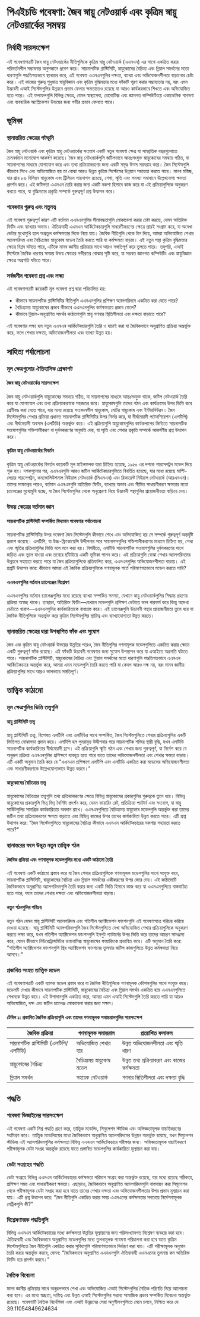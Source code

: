 # পিএইচডি গবেষণা: জৈব স্নায়ু নেটওয়ার্ক এবং কৃত্রিম স্নায়ু নেটওয়ার্কের সমন্বয়

## নির্বাহী সারসংক্ষেপ

এই গবেষণাপত্রটি জৈব স্নায়ু নেটওয়ার্কের নীতিগুলিকে কৃত্রিম স্নায়ু নেটওয়ার্ক (এএনএন) এর সাথে একত্রিত করার পরিবর্তনশীল সম্ভাবনার অনুসন্ধানে প্রবেশ করে। সায়নাপটিক প্লাস্টিসিটি, স্নায়ুকোষের বৈচিত্র্য এবং গ্লিয়াল সমর্থনের মতো ধারণাগুলি পদ্ধতিগতভাবে স্থানান্তর করে, এই গবেষণা এএনএনগুলির দক্ষতা, ব্যাখ্যা এবং অভিযোজনশীলতা বাড়ানোর চেষ্টা করে। এই কাজের গুরুত্ব শুধুমাত্র স্নায়ুবিজ্ঞান এবং কৃত্রিম বুদ্ধিমত্তার মধ্যে ফাঁকটি পূরণ করার সম্ভাব্যতায় নয়, বরং এমন উদ্ভাবনী এআই সিস্টেমগুলির উন্নয়নে প্রভাব ফেলার ক্ষমতাতেও রয়েছে যা আরও কার্যকরভাবে শিখতে এবং অভিযোজিত হতে পারে। এই ফলাফলগুলি বিভিন্ন ক্ষেত্রে, যেমন স্বাস্থ্যসেবা, রোবোটিক্স এবং জ্ঞানগত কম্পিউটিংয়ে একাডেমিক গবেষণা এবং ব্যবহারিক অ্যাপ্লিকেশন উভয়ের জন্য গভীর প্রভাব ফেলতে পারে।

## ভূমিকা

### স্থানান্তরিত ক্ষেত্রের পটভূমি

জৈব স্নায়ু নেটওয়ার্ক এবং কৃত্রিম স্নায়ু নেটওয়ার্কের সংযোগ একটি নতুন গবেষণা ক্ষেত্র যা সাম্প্রতিক বছরগুলোতে ক্রমবর্ধমান মনোযোগ আকর্ষণ করেছে। জৈব স্নায়ু নেটওয়ার্কগুলি জটিলভাবে আন্তঃসংযুক্ত স্নায়ুকোষের সমন্বয়ে গঠিত, যা সায়নাপসের মাধ্যমে যোগাযোগ করে এবং তথ্য প্রক্রিয়াকরণের জন্য একটি সমৃদ্ধ উত্স সরবরাহ করে। জৈব সিস্টেমগুলি কীভাবে শিখে এবং অভিযোজিত হয় তা বোঝা আরও উন্নত কৃত্রিম সিস্টেমের উন্নয়নে সহায়তা করতে পারে। মানব মস্তিষ্ক, যার প্রায় ৮৬ বিলিয়ন স্নায়ুকোষ এবং ট্রিলিয়ন সায়নাপস রয়েছে, শেখা, স্মৃতি এবং সমস্যা সমাধানে উল্লেখযোগ্য ক্ষমতা প্রদর্শন করে। এই জটিলতা এএনএন তৈরি করার জন্য একটি নকশা হিসাবে কাজ করে যা এই প্রক্রিয়াগুলিকে অনুকরণ করতে পারে, যা বুদ্ধিমত্তার প্রকৃতি সম্পর্কে গুরুত্বপূর্ণ প্রশ্ন উত্থাপন করে।

### গবেষণার গুরুত্ব এবং নতুনত্ব

এই গবেষণা গুরুত্বপূর্ণ কারণ এটি বর্তমান এএনএনগুলির সীমাবদ্ধতাগুলি মোকাবেলা করার চেষ্টা করছে, যেমন অতিরিক্ত ফিটিং এবং ব্যাখ্যার অভাব। ঐতিহ্যবাহী এএনএন আর্কিটেকচারগুলি সাধারণীকরণের ক্ষেত্রে প্রায়ই সংগ্রাম করে, যা অদেখা ডেটার মুখোমুখি হলে অপ্রতুল কর্মক্ষমতার দিকে নিয়ে যায়। জৈবিক নীতিগুলি থেকে টান দিয়ে, আমরা অভিযোজিত শেখার অ্যালগরিদম এবং বৈচিত্র্যময় স্নায়ুকোষ মডেল তৈরি করতে পারি যা কর্মক্ষমতা বাড়ায়। এই নতুন পন্থা কৃত্রিম বুদ্ধিমত্তার ক্ষেত্রে বিপ্লব ঘটাতে পারে, এটিকে মানব জ্ঞানীয় প্রক্রিয়ার সাথে আরও সঙ্গতিপূর্ণ করে তুলতে পারে। তদুপরি, এআই সিস্টেমে জৈবিক ধারণার সমন্বয় উভয় ক্ষেত্রের গভীরতর বোঝার সৃষ্টি করে, যা সম্ভবত জ্ঞানগত কম্পিউটিং এবং স্নায়ুবিজ্ঞান ক্ষেত্রে অগ্রগতি ঘটাতে পারে।

### সর্বজনীন গবেষণা প্রশ্ন এবং লক্ষ্য

এই গবেষণাপত্রটি কয়েকটি মূল গবেষণা প্রশ্ন দ্বারা পরিচালিত হয়:

- কীভাবে সায়নাপটিক প্লাস্টিসিটির নীতিগুলি এএনএনগুলির প্রশিক্ষণ অ্যালগরিদমে একত্রিত করা যেতে পারে?
- বৈচিত্র্যময় স্নায়ুকোষের প্রভাব কীভাবে এএনএনগুলির কর্মক্ষমতায় প্রভাব ফেলে?
- কীভাবে গ্লিয়াল-অনুপ্রাণিত সমর্থন কাঠামোগুলি স্নায়ু গণনার স্থিতিশীলতা এবং দক্ষতা বাড়াতে পারে?

এই গবেষণার লক্ষ্য হল নতুন এএনএন আর্কিটেকচারগুলি তৈরি ও যাচাই করা যা জৈবিকভাবে অনুপ্রাণিত প্রক্রিয়া অন্তর্ভুক্ত করে, ফলে শেখার দক্ষতা, অভিযোজনশীলতা এবং ব্যাখ্যা উন্নত হয়।

## সাহিত্য পর্যালোচনা

### মূল ক্ষেত্রগুলোর ঐতিহাসিক প্রেক্ষাপট

#### জৈব স্নায়ু নেটওয়ার্কের সারসংক্ষেপ

জৈব স্নায়ু নেটওয়ার্কগুলি স্নায়ুকোষের সমন্বয়ে গঠিত, যা সায়নাপসের মাধ্যমে আন্তঃসংযুক্ত থাকে, জটিল নেটওয়ার্ক তৈরি করে যা যোগাযোগ এবং তথ্য প্রক্রিয়াকরণকে সহজতর করে। স্নায়ুকোষগুলি তাদের গঠন এবং কার্যক্রমের উপর ভিত্তি করে শ্রেণীবদ্ধ করা যেতে পারে, যার মধ্যে রয়েছে সংবেদনশীল স্নায়ুকোষ, মোটর স্নায়ুকোষ এবং ইন্টারনিউরন। জৈব সিস্টেমগুলির শেখার প্রক্রিয়া প্রধানত সায়নাপটিক প্লাস্টিসিটির উপর নির্ভর করে, যা দীর্ঘমেয়াদী পটেনশিয়েশন (এলটিপি) এবং দীর্ঘমেয়াদী অবসাদ (এলটিডি) অন্তর্ভুক্ত করে। এই প্রক্রিয়াগুলি স্নায়ুকোষগুলির কার্যকলাপের ভিত্তিতে সায়নাপটিক সংযোগগুলির শক্তিশালীকরণ বা দুর্বলকরণের অনুমতি দেয়, যা স্মৃতি এবং শেখার প্রকৃতি সম্পর্কে আকর্ষণীয় প্রশ্ন উত্থাপন করে।

#### কৃত্রিম স্নায়ু নেটওয়ার্কের বিবর্তন

কৃত্রিম স্নায়ু নেটওয়ার্কের বিবর্তন কয়েকটি মূল মাইলফলক দ্বারা চিহ্নিত হয়েছে, ১৯৫০ এর দশকে পারসেপট্রন মডেল দিয়ে শুরু হয়। দশকগুলোর পর, এএনএনগুলি আরও জটিল আর্কিটেকচারগুলিতে বিবর্তিত হয়েছে, যার মধ্যে রয়েছে মাল্টি-লেয়ার পারসেপট্রন, কনভোলিউশনাল নিউরাল নেটওয়ার্ক (সিএনএন) এবং রিকারেন্ট নিউরাল নেটওয়ার্ক (আরএনএন)। তাদের সাফল্যের পরেও, বর্তমান এএনএনগুলি অতিরিক্ত ফিটিং, ব্যাখ্যার অভাব এবং সীমিত সাধারণীকরণ ক্ষমতার মতো চ্যালেঞ্জের মুখোমুখি হচ্ছে, যা জৈব সিস্টেমগুলির থেকে অনুপ্রেরণা নিয়ে উদ্ভাবনী পন্থাগুলির প্রয়োজনীয়তা বাড়িয়ে দেয়।

### উভয় ক্ষেত্রের বর্তমান জ্ঞান

#### সায়নাপটিক প্লাস্টিসিটি সম্পর্কিত বিদ্যমান গবেষণার পর্যালোচনা

সায়নাপটিক প্লাস্টিসিটির উপর গবেষণা জৈব সিস্টেমগুলি কীভাবে শেখে এবং অভিযোজিত হয় সে সম্পর্কে গুরুত্বপূর্ণ অন্তর্দৃষ্টি প্রকাশ করেছে। এলটিপি, যা উচ্চ-ফ্রিকোয়েন্সি উদ্দীপনার পরে সায়নাপসগুলির শক্তিশালীকরণের মাধ্যমে চিহ্নিত হয়, শেখা এবং স্মৃতির প্রক্রিয়াগুলির ভিত্তি বলে মনে করা হয়। বিপরীতে, এলটিডি সায়নাপটিক সংযোগগুলির দুর্বলকরণের সাথে জড়িত এবং ভুলে যাওয়া এবং তথ্যের ছাঁটাইয়ে একটি ভূমিকা পালন করে। এই প্রক্রিয়াগুলি বোঝা শেখার অ্যালগরিদমের উন্নয়নে সহায়তা করতে পারে যা জৈব প্রক্রিয়াগুলিকে প্রতিফলিত করে, এএনএনগুলির অভিযোজনশীলতা বাড়ায়। এই প্রশ্নটি উত্থাপন করে: কীভাবে আমরা এই জৈবিক প্রক্রিয়াগুলিকে গণনামূলক শর্তে পরিমাণগতভাবে মডেল করতে পারি?

#### এএনএনগুলির বর্তমান চ্যালেঞ্জের বিশ্লেষণ

এএনএনগুলির বর্তমান চ্যালেঞ্জগুলির মধ্যে রয়েছে ব্যাখ্যা সম্পর্কিত সমস্যা, যেখানে স্নায়ু নেটওয়ার্কগুলির সিদ্ধান্ত গ্রহণের প্রক্রিয়া অস্বচ্ছ থাকে। তাছাড়া, অতিরিক্ত ফিটিং—যেখানে মডেলগুলি প্রশিক্ষণ ডেটাতে ভাল পারফর্ম করে কিন্তু অদেখা ডেটাতে খারাপ—এএনএনগুলির কার্যকারিতাকে বাধাগ্রস্ত করে। এই চ্যালেঞ্জগুলি উদ্ভাবনী পন্থার প্রয়োজনীয়তা তুলে ধরে যা জৈবিক নীতিগুলিকে অন্তর্ভুক্ত করে কৃত্রিম সিস্টেমগুলির স্থায়িত্ব এবং ব্যাখ্যাযোগ্যতা উন্নত করতে।

### স্থানান্তরিত ক্ষেত্রের দ্বারা উপস্থাপিত ফাঁক এবং সুযোগ

জৈব এবং কৃত্রিম স্নায়ু নেটওয়ার্ক উভয়ের উন্নতির পরেও, জৈব নীতিগুলির গণনামূলক মডেলগুলিতে একত্রিত করার ক্ষেত্রে একটি গুরুত্বপূর্ণ ফাঁক রয়েছে। এই ফাঁকটি উদ্ভাবনী গবেষণার জন্য সুযোগ উপস্থাপন করে যা এআইতে অগ্রগতি ঘটাতে পারে। সায়নাপটিক প্লাস্টিসিটি, স্নায়ুকোষের বৈচিত্র্য এবং গ্লিয়াল সমর্থনের মতো ধারণাগুলি পদ্ধতিগতভাবে এএনএন আর্কিটেকচারে অন্তর্ভুক্ত করে, আমরা এমন মডেলগুলি তৈরি করতে পারি যা কেবল আরও দক্ষ নয়, বরং মানব জ্ঞানীয় প্রক্রিয়াগুলির সাথে আরও ভালভাবে সঙ্গতিপূর্ণ।

## তাত্ত্বিক কাঠামো

### মূল ক্ষেত্রগুলির ভিত্তি তত্ত্বগুলি

#### স্নায়ু প্লাস্টিসিটি তত্ত্ব

স্নায়ু প্লাস্টিসিটি তত্ত্ব, বিশেষত এলটিপি এবং এলটিডির সাথে সম্পর্কিত, জৈব সিস্টেমগুলিতে শেখার প্রক্রিয়াগুলির একটি ভিত্তিগত বোঝাপড়া প্রদান করে। এলটিপি হল পুনরাবৃত্ত উদ্দীপনার পরে সায়নাপটিক শক্তির স্থায়ী বৃদ্ধি, যখন এলটিডি সায়নাপটিক কার্যকারিতার দীর্ঘমেয়াদী হ্রাস। এই প্রক্রিয়াগুলি স্মৃতি গঠন এবং শেখার জন্য গুরুত্বপূর্ণ, যা নির্দেশ করে যে অনুরূপ প্রক্রিয়া এএনএনগুলির প্রশিক্ষণে ব্যবহৃত হতে পারে যাতে তাদের অভিযোজনশীলতা এবং শেখার ক্ষমতা বাড়ায়। এটি একটি অনুমান তৈরি করে যে "এএনএন প্রশিক্ষণে এলটিপি এবং এলটিডি একত্রিত করা মডেলের অভিযোজনশীলতা এবং সাধারণীকরণকে উল্লেখযোগ্যভাবে উন্নত করবে।"

#### স্নায়ুকোষের বৈচিত্র্যের তত্ত্ব

স্নায়ুকোষের বৈচিত্র্যের তত্ত্বগুলি তথ্য প্রক্রিয়াকরণের ক্ষেত্রে বিভিন্ন স্নায়ুকোষের প্রকারগুলির গুরুত্বকে তুলে ধরে। বিভিন্ন স্নায়ুকোষের প্রকারগুলি ভিন্ন ভিন্ন বৈশিষ্ট্য প্রদর্শন করে, যেমন ফায়ারিং রেট, প্রতিক্রিয়া প্যাটার্ন এবং সংযোগ, যা স্নায়ু সার্কিটগুলির সামগ্রিক কার্যকারিতায় অবদান রাখে। এএনএনগুলিতে বৈচিত্র্যময় স্নায়ুকোষ মডেলগুলি অন্তর্ভুক্ত করা তাদের জটিল তথ্য প্রক্রিয়াকরণের ক্ষমতা বাড়াতে এবং বিভিন্ন কাজের উপর তাদের কার্যকারিতা উন্নত করতে পারে। এটি প্রশ্ন উত্থাপন করে: "জৈব সিস্টেমগুলিতে স্নায়ুকোষের বৈচিত্র্য কীভাবে এএনএন আর্কিটেকচারের নকশায় সহায়তা করতে পারে?"

### স্থানান্তরের ফলে উদ্ভূত নতুন তাত্ত্বিক গঠন

#### জৈবিক প্রক্রিয়া এবং গণনামূলক মডেলগুলির মধ্যে একটি কাঠামো তৈরি

এই গবেষণা একটি কাঠামো প্রস্তাব করে যা জৈব শেখার প্রক্রিয়াগুলিকে গণনামূলক মডেলগুলির সাথে সংযুক্ত করে, সায়নাপটিক প্লাস্টিসিটি, স্নায়ুকোষের বৈচিত্র্য এবং গ্লিয়াল সমর্থনের একীকরণের উপর জোর দেয়। এই কাঠামোটি জৈবিকভাবে অনুপ্রাণিত অ্যালগরিদমগুলি তৈরি করার জন্য একটি ভিত্তি হিসাবে কাজ করে যা এএনএনগুলিতে বাস্তবায়িত হতে পারে, ফলে তাদের শেখার দক্ষতা এবং অভিযোজনশীলতা বাড়ায়।

#### নতুন গঠনগুলির পরিচয়

নতুন গঠন যেমন স্নায়ু প্লাস্টিসিটি অ্যালগরিদম এবং গতিশীল অ্যাক্টিভেশন ফাংশনগুলি এই গবেষণাপত্রে পরিচয় করিয়ে দেওয়া হয়েছে। স্নায়ু প্লাস্টিসিটি অ্যালগরিদমগুলি জৈব সিস্টেমগুলিতে দেখা অভিযোজিত শেখার প্রক্রিয়াগুলিকে অনুকরণ করতে লক্ষ্য করে, যখন গতিশীল অ্যাক্টিভেশন ফাংশনগুলি ইনপুট প্যাটার্নের উপর ভিত্তি করে তাদের আচরণ সামঞ্জস্য করে, যেমন কীভাবে নিউরোট্রান্সমিটার ডায়নামিক্স স্নায়ুকোষের ফায়ারিংকে প্রভাবিত করে। এটি অনুমান তৈরি করে: "গতিশীল অ্যাক্টিভেশন ফাংশনগুলি স্থির অ্যাক্টিভেশন ফাংশনের তুলনায় জটিল কাজগুলিতে উন্নত কর্মক্ষমতা নিয়ে আসবে।"

### প্রস্তাবিত সংহত তাত্ত্বিক মডেল

এই গবেষণাপত্রটি একটি ব্যাপক মডেল প্রস্তাব করে যা জৈবিক নীতিগুলিকে গণনামূলক কৌশলগুলির সাথে সংযুক্ত করে। মডেলটি দেখায় কীভাবে সায়নাপটিক প্লাস্টিসিটি, স্নায়ুকোষের বৈচিত্র্য এবং গ্লিয়াল সমর্থন একত্রিত হয়ে এএনএনগুলিতে শেখনকে উন্নত করে। এই উপাদানগুলি একত্রিত করে, আমরা এমন এআই সিস্টেমগুলি তৈরি করতে পারি যা আরও অভিযোজিত, দক্ষ এবং জটিল চ্যালেঞ্জ মোকাবেলা করার জন্য সক্ষম।

#### টেবিল ১: প্রস্তাবিত জৈবিক প্রক্রিয়াগুলি এবং তাদের গণনামূলক সমান্তরালগুলির সারসংক্ষেপ

| জৈবিক প্রক্রিয়া | গণনামূলক সমান্তরাল | প্রত্যাশিত ফলাফল |
|-------------------|----------------------|------------------|
| সায়নাপটিক প্লাস্টিসিটি (এলটিপি/এলটিডি) | অভিযোজিত শেখার হার | উন্নত অভিযোজনশীলতা এবং স্মৃতি ধারণ |
| স্নায়ুকোষের বৈচিত্র্য | বৈচিত্র্যময় স্নায়ুকোষ মডেল | উন্নত তথ্য প্রক্রিয়াকরণ এবং কাজের কর্মক্ষমতা |
| গ্লিয়াল সমর্থন | সহায়ক নেটওয়ার্ক | গণনার স্থিতিশীলতা এবং দক্ষতা বৃদ্ধি |

## পদ্ধতি

### গবেষণা ডিজাইনের সারসংক্ষেপ

এই গবেষণা একটি মিশ্র পদ্ধতি গ্রহণ করে, তাত্ত্বিক মডেলিং, সিমুলেশন স্টাডিজ এবং অভিজ্ঞতামূলক যাচাইকরণের সংমিশ্রণ করে। তাত্ত্বিক মডেলিংয়ের মধ্যে জৈবিকভাবে অনুপ্রাণিত অ্যালগরিদমের উন্নয়ন অন্তর্ভুক্ত রয়েছে, যখন সিমুলেশন স্টাডিজ এই অ্যালগরিদমগুলির কর্মক্ষমতা বিভিন্ন এএনএন আর্কিটেকচারে পরীক্ষার জন্য। অভিজ্ঞতামূলক যাচাইকরণে পরীক্ষামূলক ডেটা সংগ্রহ অন্তর্ভুক্ত রয়েছে যাতে প্রস্তাবিত মডেলগুলির কার্যকারিতা মূল্যায়ন করা যায়।

### ডেটা সংগ্রহের পদ্ধতি

ডেটা সংগ্রহে বিভিন্ন এএনএন আর্কিটেকচারের কর্মক্ষমতা পরিমাপ সংগ্রহ করা অন্তর্ভুক্ত রয়েছে, যার মধ্যে রয়েছে সঠিকতা, প্রশিক্ষণ সময় এবং সাধারণীকরণ ক্ষমতা। এছাড়াও, জৈবিকভাবে অনুপ্রাণিত অ্যালগরিদমগুলি বাস্তবায়ন করা সিমুলেশন থেকে পরীক্ষামূলক ডেটা সংগ্রহ করা হবে যাতে তাদের শেখার দক্ষতা এবং অভিযোজনশীলতার উপর প্রভাব মূল্যায়ন করা যায়। এটি প্রশ্ন উত্থাপন করে: "জৈব নীতিগুলি একত্রিত করার সময় এএনএনের কর্মক্ষমতার সবচেয়ে নির্দেশনামূলক মেট্রিকগুলি কী?"

### বিশ্লেষণাত্মক পদ্ধতিগুলি

বিভিন্ন এএনএন আর্কিটেকচারের মধ্যে কর্মক্ষমতা উন্নতির মূল্যায়নের জন্য পরিসংখ্যানগত বিশ্লেষণ ব্যবহার করা হবে। ঐতিহ্যবাহী এবং জৈবিকভাবে অনুপ্রাণিত মডেলগুলির মধ্যে তুলনামূলক গবেষণা পরিচালনা করা হবে যাতে কৃত্রিম সিস্টেমগুলিতে জৈব নীতিগুলি একত্রিত করার সুবিধাগুলি পরিমাণগতভাবে নির্ধারণ করা যায়। এটি পরীক্ষামূলক অনুমান তৈরি করার অন্তর্ভুক্ত করবে, যেমন: "জৈবিকভাবে অনুপ্রাণিত এএনএনগুলি ঐতিহ্যবাহী এএনএনের তুলনায় কম অতিরিক্ত ফিটিং হার প্রদর্শন করবে।"

### নৈতিক বিবেচনা

মানব জ্ঞানীয় প্রক্রিয়ার সাথে অনুরূপভাবে শেখা এবং অভিযোজিত এআই সিস্টেমগুলির নৈতিক পরিণতি নিয়ে আলোচনা করা হবে। এর মধ্যে স্বচ্ছতা, দায়িত্ব এবং উন্নত এআই সিস্টেমগুলির সম্ভাব্য সামাজিক প্রভাব সম্পর্কিত বিবেচনা অন্তর্ভুক্ত রয়েছে। গবেষণাটি নৈতিক নির্দেশিকা এবং এআই উন্নয়নের সেরা অনুশীলনগুলিতে মেনে চলবে, নিশ্চিত করে যে 39.11054849624634